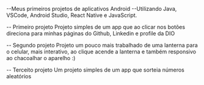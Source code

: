 --Meus primeiros projetos de aplicativos Android
 --Utilizando Java, VSCode, Android Studio, React Native e JavaScript.
 
 -- Primeiro projeto
   Projeto simples de um app que ao clicar nos botões direciona para minhas páginas do Github, Linkedin e profile da DIO

 -- Segundo projeto
   Projeto um pouco mais trabalhado de uma lanterna para o celular, mais interativo, ao clique acende a lanterna e também responsivo ao chacoalhar o aparelho :)

  -- Terceito projeto
    Um projeto simples de um app que sorteia números aleatórios
   
